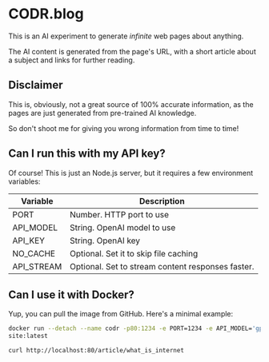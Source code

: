 # CODR.blog

This is an AI experiment to generate *infinite* web pages about anything.

The AI content is generated from the page's URL, with a short article about a subject and links for further reading.

## Disclaimer

This is, obviously, not a great source of 100% accurate information, as the pages are just generated from pre-trained AI knowledge.

So don't shoot me for giving you wrong information from time to time!

## Can I run this with my API key?

Of course! This is just an Node.js server, but it requires a few environment variables:

| Variable    | Description                                       |
| ----------- | --------------------------------------------------|
| PORT        | Number. HTTP port to use                          |
| API_MODEL   | String. OpenAI model to use                       |
| API_KEY     | String. OpenAI key                                |
| NO_CACHE    | Optional. Set it to skip file caching             |
| API_STREAM  | Optional. Set to stream content responses faster. |

## Can I use it with Docker?

Yup, you can pull the image from GitHub. Here's a minimal example:

```bash
docker run --detach --name codr -p80:1234 -e PORT=1234 -e API_MODEL='gpt-3.5-turbo' -e API_KEY='your-key' ghcr.io/codrblog/
site:latest

curl http://localhost:80/article/what_is_internet
```
